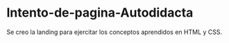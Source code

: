 # Intento-de-pagina-Autodidacta
Se creo la landing para ejercitar los conceptos aprendidos en HTML y CSS.
